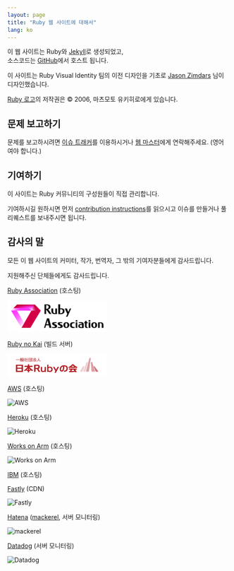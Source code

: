 ```yaml
---
layout: page
title: "Ruby 웹 사이트에 대해서"
lang: ko
---
```


이 웹 사이트는 Ruby와 [Jekyll][jekyll]로 생성되었고,<br>
소스코드는 [GitHub][github-repo]에서 호스트 됩니다.

이 사이트는 Ruby Visual Identity 팀의 이전 디자인을 기초로
[Jason Zimdars][jzimdars] 님이 디자인했습니다.

[Ruby 로고][logo]의 저작권은 &copy; 2006, 마츠모토
유키히로에게 있습니다.


## 문제 보고하기 ##

문제를 보고하시려면 [이슈 트래커][github-issues]를
이용하시거나 [웹 마스터][webmaster]에게 연락해주세요.
(영어여야 합니다.)


## 기여하기 ##

이 사이트는 Ruby 커뮤니티의 구성원들이 직접 관리합니다.

기여하시길 원하시면 먼저 [contribution instructions][github-wiki]를
읽으시고 이슈를 만들거나 풀 리퀘스트를 보내주시면 됩니다.


## 감사의 말 ##

모든 이 웹 사이트의 커미터, 작가, 번역자, 그 밖의 기여자분들에게
감사드립니다.

지원해주신 단체들에게도 감사드립니다.

[Ruby Association][rubyassociation] (호스팅)

<img src="../../../images/sponsor/ra.png" alt="Ruby Association" width="227" height="70" />

[Ruby no Kai][rubynokai] (빌드 서버)

<img src="../../../images/sponsor/ruby-no-kai.png" alt="Ruby no Kai" width="225" height="50" />

[AWS][aws] (호스팅)

<img src="../../../images/sponsor/aws.png" alt="AWS" width="200" height="120" />

[Heroku][heroku] (호스팅)

<img src="../../../images/sponsor/heroku.png" alt="Heroku" width="216" height="256" />

[Works on Arm][works-on-arm] (호스팅)

<img src="../../../images/sponsor/works-on-arm.png" alt="Works on Arm" width="300" height="26" />

[IBM][ibm] (호스팅)

[Fastly][fastly] (CDN)

<img src="../../../images/sponsor/fastly.png" alt="Fastly" width="200" height="200" />

[Hatena][hatena] ([mackerel][mackerel], 서버 모니터링)

<img src="../../../images/sponsor/mackerel.png" alt="mackerel" width="300" height="80" />

[Datadog][datadog] (서버 모니터링)

<img src="../../../images/sponsor/dd.png" alt="Datadog" width="200" height="200" />

[logo]: /ko/about/logo/
[webmaster]: mailto:webmaster@ruby-lang.org
[jekyll]: http://www.jekyllrb.com/
[jzimdars]: https://twitter.com/jasonzimdars
[github-repo]: https://github.com/ruby/www.ruby-lang.org/
[github-issues]: https://github.com/ruby/www.ruby-lang.org/issues
[github-wiki]: https://github.com/ruby/www.ruby-lang.org/wiki
[rubyassociation]: http://www.ruby.or.jp
[heroku]: https://www.heroku.com/
[works-on-arm]: https://www.arm.com/markets/computing-infrastructure/works-on-arm
[ibm]: https://www.ibm.com
[fastly]: http://www.fastly.com
[hatena]: http://hatenacorp.jp/
[mackerel]: https://mackerel.io/
[rubynokai]: http://ruby-no-kai.org/
[aws]: https://aws.amazon.com/
[datadog]: https://www.datadoghq.com/
